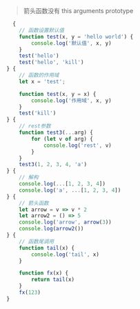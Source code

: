 <!--
 * @Author: your name
 * @Date: 2020-03-11 10:50:08
 * @LastEditTime: 2020-03-31 11:27:26
 * @LastEditors: Please set LastEditors
 * @Description: In User Settings Edit
 * @FilePath: /webNotes/web/es6/function.md
 -->

> 箭头函数没有 this arguments prototype

```javaScript
  {
    // 函数设置默认值
    function test(x, y = 'hello world') {
        console.log('默认值', x, y)
    }
    test('hello')
    test('hello', 'kill')
} {
    // 函数的作用域
    let x = 'test';

    function test(x, y = x) {
        console.log('作用域', x, y)
    }
    test('kill')
} {
    // rest参数
    function test3(...arg) {
        for (let v of arg) {
            console.log('rest', v)
        }
    }
    test3(1, 2, 3, 4, 'a')
} {
    // 解构
    console.log(...[1, 2, 3, 4])
    console.log('a', ...[1, 2, 3, 4])
} {
    // 箭头函数
    let arrow = v => v * 2
    let arrow2 = () => 5
    console.log('arrow', arrow(3))
    console.log(arrow2())
} {
    // 函数尾调用
    function tail(x) {
        console.log('tail', x)
    }

    function fx(x) {
        return tail(x)
    }
    fx(123)
}
```
